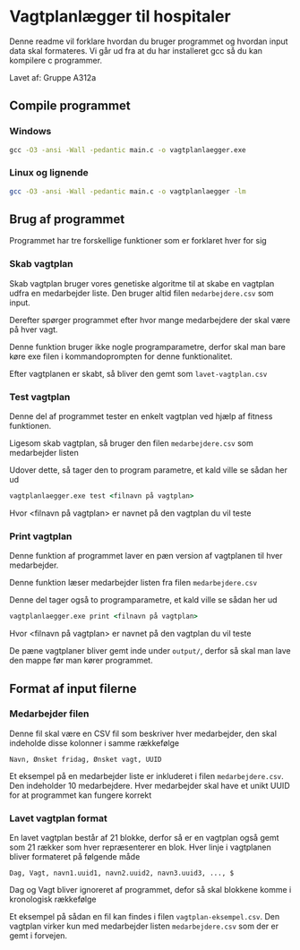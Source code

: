 # Vagtplanlægger til hospitaler
Denne readme vil forklare hvordan du bruger programmet og hvordan input data skal formateres.
Vi går ud fra at du har installeret gcc så du kan kompilere c programmer.

Lavet af: Gruppe A312a

## Compile programmet
### Windows
```cmd
gcc -O3 -ansi -Wall -pedantic main.c -o vagtplanlaegger.exe
```
### Linux og lignende
```bash
gcc -O3 -ansi -Wall -pedantic main.c -o vagtplanlaegger -lm
```

## Brug af programmet
Programmet har tre forskellige funktioner som er forklaret hver for sig


### Skab vagtplan
Skab vagtplan bruger vores genetiske algoritme til at skabe en vagtplan udfra en medarbejder liste. Den bruger altid filen `medarbejdere.csv` som input.

Derefter spørger programmet efter hvor mange medarbejdere der skal være på hver vagt.

Denne funktion bruger ikke nogle programparametre, derfor skal man bare køre exe filen i kommandoprompten for denne funktionalitet.

Efter vagtplanen er skabt, så bliver den gemt som `lavet-vagtplan.csv`


### Test vagtplan
Denne del af programmet tester en enkelt vagtplan ved hjælp af fitness funktionen. 

Ligesom skab vagtplan, så bruger den filen `medarbejdere.csv` som medarbejder listen

Udover dette, så tager den to program parametre, et kald ville se sådan her ud
```cmd
vagtplanlaegger.exe test <filnavn på vagtplan>
```
Hvor <filnavn på vagtplan> er navnet på den vagtplan du vil teste


### Print vagtplan
Denne funktion af programmet laver en pæn version af vagtplanen til hver medarbejder.

Denne funktion læser medarbejder listen fra filen `medarbejdere.csv`

Denne del tager også to programparametre, et kald ville se sådan her ud
```cmd
vagtplanlaegger.exe print <filnavn på vagtplan>
```
Hvor <filnavn på vagtplan> er navnet på den vagtplan du vil teste

De pæne vagtplaner bliver gemt inde under `output/`, derfor så skal man lave den mappe før man kører programmet.


## Format af input filerne
### Medarbejder filen
Denne fil skal være en CSV fil som beskriver hver medarbejder, den skal indeholde disse kolonner i samme rækkefølge

```
Navn, Ønsket fridag, Ønsket vagt, UUID
```

Et eksempel på en medarbejder liste er inkluderet i filen `medarbejdere.csv`. Den indeholder 10 medarbejdere. Hver medarbejder skal have et unikt UUID for at programmet kan fungere korrekt

### Lavet vagtplan format
En lavet vagtplan består af 21 blokke, derfor så er en vagtplan også gemt som 21 rækker som hver repræsenterer en blok. Hver linje i vagtplanen bliver formateret på følgende måde
```
Dag, Vagt, navn1.uuid1, navn2.uuid2, navn3.uuid3, ..., $
```
Dag og Vagt bliver ignoreret af programmet, defor så skal blokkene komme i kronologisk rækkefølge

Et eksempel på sådan en fil kan findes i filen `vagtplan-eksempel.csv`. Den vagtplan virker kun med medarbejder listen `medarbejdere.csv` som der er gemt i forvejen.
